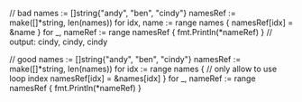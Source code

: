 // bad
names := []string{"andy", "ben", "cindy"}
namesRef := make([]*string, len(names))
for idx, name := range names {
   namesRef[idx] = &name
}
for _, nameRef := range namesRef {
   fmt.Println(*nameRef)
}
// output: cindy, cindy, cindy
 
// good
names := []string{"andy", "ben", "cindy"}
namesRef := make([]*string, len(names))
for idx := range names { // only allow to use loop index
   namesRef[idx] = &names[idx]
}
for _, nameRef := range namesRef {
   fmt.Println(*nameRef)
}